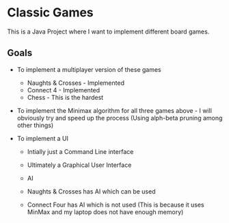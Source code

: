 # Classic Games

This is a Java Project where I want to implement different board games.

## Goals
- To implement a multiplayer version of these games
    - Naughts & Crosses - Implemented
    - Connect 4 - Implemented
    - Chess - This is the hardest

- To implement the Minimax algorithm for all three games above - I will obviously try and speed up the process (Using alph-beta pruning among other things)

- To implement a UI
    - Intially just a Command Line interface
    - Ultimately a Graphical User Interface
    
   - AI
    - Naughts & Crosses has AI which can be used
    - Connect Four has AI which is not used (This is because it uses MinMax and my laptop does not have enough memory)